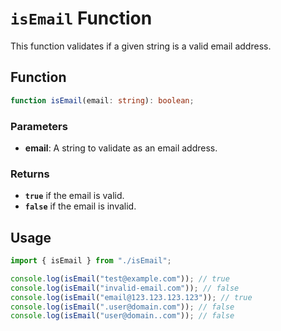 # `isEmail` Function

This function validates if a given string is a valid email address.

## Function

```typescript
function isEmail(email: string): boolean;
```

### Parameters

- **email**: A string to validate as an email address.

### Returns

- **`true`** if the email is valid.
- **`false`** if the email is invalid.

## Usage

```typescript
import { isEmail } from "./isEmail";

console.log(isEmail("test@example.com")); // true
console.log(isEmail("invalid-email.com")); // false
console.log(isEmail("email@123.123.123.123")); // true
console.log(isEmail(".user@domain.com")); // false
console.log(isEmail("user@domain..com")); // false
```
